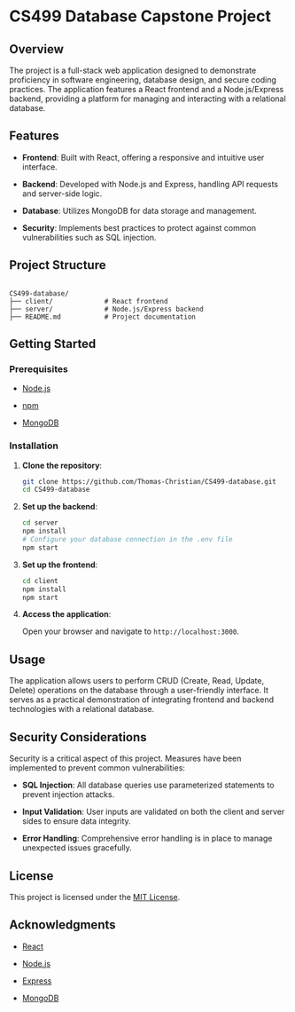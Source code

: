 # CS499 Database Capstone Project

## Overview

The project is a full-stack web application designed to demonstrate proficiency in software engineering, database design, and secure coding practices. The application features a React frontend and a Node.js/Express backend, providing a platform for managing and interacting with a relational database.

## Features

- **Frontend**: Built with React, offering a responsive and intuitive user interface.

- **Backend**: Developed with Node.js and Express, handling API requests and server-side logic.

- **Database**: Utilizes MongoDB for data storage and management.

- **Security**: Implements best practices to protect against common vulnerabilities such as SQL injection.

## Project Structure

```

CS499-database/
├── client/             # React frontend
├── server/             # Node.js/Express backend
├── README.md           # Project documentation

```

## Getting Started

### Prerequisites

- [Node.js](https://nodejs.org/) 

- [npm](https://www.npmjs.com/) 

- [MongoDB](https://www.mongodb.com/)

### Installation

1. **Clone the repository**:

   ```bash
   git clone https://github.com/Thomas-Christian/CS499-database.git
   cd CS499-database
   ```


2. **Set up the backend**:

   ```bash
   cd server
   npm install
   # Configure your database connection in the .env file
   npm start
   ```


3. **Set up the frontend**:

   ```bash
   cd client
   npm install
   npm start
   ```


4. **Access the application**:

   Open your browser and navigate to `http://localhost:3000`.

## Usage

The application allows users to perform CRUD (Create, Read, Update, Delete) operations on the database through a user-friendly interface. It serves as a practical demonstration of integrating frontend and backend technologies with a relational database.

## Security Considerations

Security is a critical aspect of this project. Measures have been implemented to prevent common vulnerabilities:

- **SQL Injection**: All database queries use parameterized statements to prevent injection attacks.

- **Input Validation**: User inputs are validated on both the client and server sides to ensure data integrity.

- **Error Handling**: Comprehensive error handling is in place to manage unexpected issues gracefully.

## License

This project is licensed under the [MIT License](LICENSE).

## Acknowledgments

- [React](https://reactjs.org/)

- [Node.js](https://nodejs.org/)

- [Express](https://expressjs.com/)

- [MongoDB](https://www.mongodb.com/)

